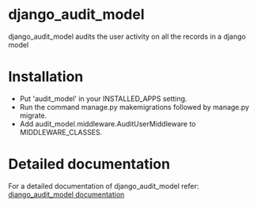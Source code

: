# django_audit_model

django_audit_model audits the user activity on all the records in a django model

# Installation

- Put 'audit_model' in your INSTALLED_APPS setting.
- Run the command manage.py makemigrations followed by manage.py migrate.
- Add audit_model.middleware.AuditUserMiddleware to MIDDLEWARE_CLASSES.

# Detailed documentation

For a detailed documentation of django_audit_model refer: [django_audit_model documentation](https://django_audit_model.intrick.com)